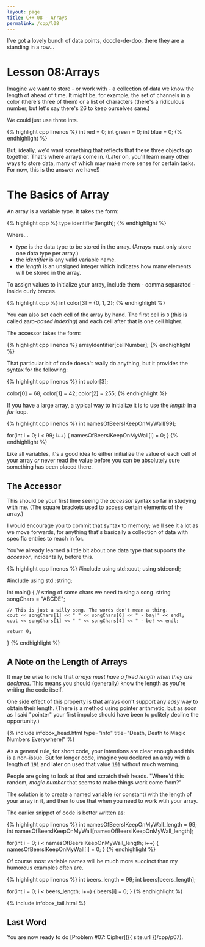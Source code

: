 ```yaml
---
layout: page
title: C++ 08 - Arrays
permalink: /cpp/l08
---
```


I've got a lovely bunch of data points, doodle-de-doo, there they are a standing in a row...

<a name="l08-arrays"></a>Lesson 08:Arrays
=========================================

Imagine we want to store - or work with - a collection of data we know the length of ahead of time. It might be, for example, the set of channels in a color (there's three of them) or a list of characters (there's a ridiculous number, but let's say there's 26 to keep ourselves sane.)

We could just use three ints.

{% highlight cpp linenos %}
int red = 0;
int green = 0;
int blue = 0;
{% endhighlight %}

But, ideally, we'd want something that reflects that these three objects go together. That's where arrays come in. (Later on, you'll learn many other ways to store data, many of which may make more sense for certain tasks. For now, this is the answer we have!)

<a name="l08-declaring"></a>The Basics of Array
===============================================
An array is a variable type. It takes the form:

{% highlight cpp %}
type identifier[length];
{% endhighlight %}

Where...

* *type* is the data type to be stored in the array. (Arrays must only store one data type per array.)
* the *identifier* is any valid variable name.
* the *length* is an unsigned integer which indicates how many elements will be stored in the array.

To assign values to initialize your array, include them - comma separated - inside curly braces.

{% highlight cpp %}
int color[3] = {0, 1, 2};
{% endhighlight %}

You can also set each cell of the array by hand. The first cell is `0` (this is called *zero-based indexing*) and each cell after that is one cell higher.

The accessor takes the form:

{% highlight cpp linenos %}
arrayIdentifier[cellNumber];
{% endhighlight %}

That particular bit of code doesn't really do anything, but it provides the syntax for the following:

{% highlight cpp linenos %}
int color[3];

color[0] = 68;
color[1] = 42;
color[2] = 255;
{% endhighlight %}

If you have a large array, a typical way to initialize it is to use the *length* in a *for* loop.

{% highlight cpp linenos %}
int namesOfBeersIKeepOnMyWall[99];

for(int i = 0; i < 99; i++)
{
    namesOfBeersIKeepOnMyWall[i] = 0;
}
{% endhighlight %}

Like all variables, it's a good idea to either initialize the value of each cell of your array *or* never read the value before you can be absolutely sure something has been placed there.

<a name="l08-accessor"></a>The Accessor
----------------------------------------
This should be your first time seeing the *accessor* syntax so far in studying with me. (The square brackets used to access certain elements of the array.)

I would encourage you to commit that syntax to memory; we'll see it a lot as we move forwards, for anything that's basically a collection of data with specific entries to reach in for.

You've already learned a little bit about one data type that supports the *accessor*, incidentally, before this.

{% highlight cpp linenos %}
#include <iostream>
using std::cout;
using std::endl;

#include <string>
using std::string;

int main()
{
    // string of some chars we need to sing a song.
    string songChars = "ABCDE";

    // This is just a silly song. The words don't mean a thing.
    cout << songChars[1] << " " << songChars[0] << " - bay!" << endl;
    cout << songChars[1] << " " << songChars[4] << " - be! << endl;

    return 0;
}
{% endhighlight %}

<a name="l08-limitations"></a>A Note on the Length of Arrays
------------------------------------------------------------
It may be wise to note that *arrays must have a fixed length when they are declared*. This means you should (generally) know the length as you're writing the code itself.

One side effect of this property is that arrays don't support any *easy* way to obtain their length. (There is a method using pointer arithmetic, but as soon as I said "pointer" your first impulse should have been to politely decline the opportunity.)

{% include infobox_head.html type="info" title="Death, Death to Magic Numbers Everywhere!" %}

As a general rule, for short code, your intentions are clear enough and this is a non-issue. But for longer code, imagine you declared an array with a length of `191` and later on used that value `191` without much warning.

People are going to look at that and scratch their heads. "Where'd this random, *magic number* that seems to make things work come from?"

The solution is to create a named variable (or constant) with the length of your array in it, and then to use that when you need to work wtih your array.

The earlier snippet of code is better written as:

{% highlight cpp linenos %}
int namesOfBeersIKeepOnMyWall_length = 99;
int namesOfBeersIKeepOnMyWall[namesOfBeersIKeepOnMyWall_length];

for(int i = 0; i < namesOfBeersIKeepOnMyWall_length; i++)
{
    namesOfBeersIKeepOnMyWall[i] = 0;
}
{% endhighlight %}

Of course most variable names will be much more succinct than my humorous examples often are.

{% highlight cpp linenos %}
int beers_length = 99;
int beers[beers_length];

for(int i = 0; i < beers_length; i++)
{
    beers[i] = 0;
}
{% endhighlight %}

{% include infobox_tail.html %}

<a name="l08-end"></a>Last Word
-------------------------------
You are now ready to do [Problem #07: Cipher]({{ site.url }}/cpp/p07).